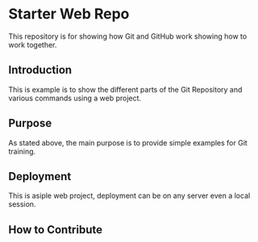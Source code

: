 # Starter Web Repo

This repository is for showing how Git and GitHub work showing how to work together.

## Introduction

This is example is to show the different parts of the Git Repository and various commands using a web project.

## Purpose

As stated above, the main purpose is to provide simple examples for Git training.

## Deployment

This is asiple web project, deployment can be on any server even a local session.

## How to Contribute
